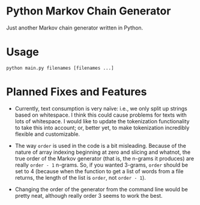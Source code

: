 # Python Markov Chain Generator
Just another Markov chain generator written in Python.

# Usage
`python main.py filenames [filenames ...]`

# Planned Fixes and Features

* Currently, text consumption is very naïve: i.e., we only split up strings based on whitespace. I think this could cause problems for texts with lots of whitespace. I would like to update the tokenization functionality to take this into account; or, better yet, to make tokenization incredibly flexible and customizable.

* The way `order` is used in the code is a bit misleading. Because of the nature of array indexing beginning at zero and slicing and whatnot, the true order of the Markov generator (that is, the n-grams it produces) are really `order - 1` n-grams. So, if you wanted 3-grams, `order` should be set to 4 (because when the function to get a list of words from a file returns, the length of the list is `order`, not `order - 1`).

* Changing the order of the generator from the command line would be pretty neat, although really order 3 seems to work the best.
